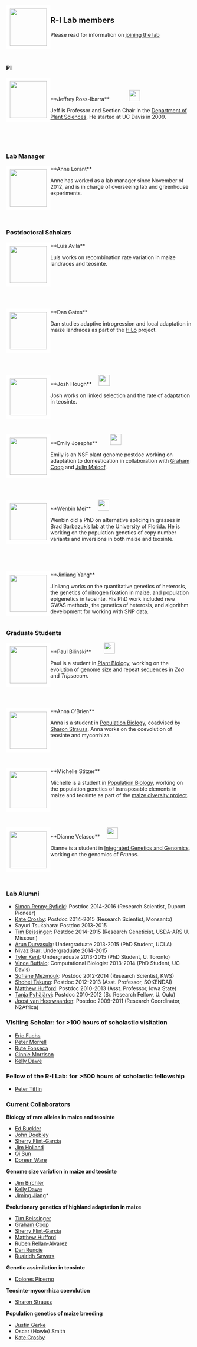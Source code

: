 


<div style="float: left">
<a href="http://www.rilab.org/images/nov2014.jpg">
	<img src="http://www.rilab.org/images/nov2014.jpg" style="border:10px solid white"; width=100px>
	</a>
</div>

## R-I Lab members
Please read for information on [joining the lab](http://www.rilab.org/prosp.html)

<br><br>

### PI

<div style="float: left">
<img src="https://static.wixstatic.com/media/fe9228_5f5f3dd96bd74c6f8998e95b7e64a4de.jpg/v1/fill/w_342,h_406,al_c,q_80,usm_0.66_1.00_0.01/fe9228_5f5f3dd96bd74c6f8998e95b7e64a4de.jpg" style="border:10px solid white"; width=100px>
</div>
<br><br>**Jeffrey Ross-Ibarra** <a href="https://github.com/rossibarra/CV"><img src="http://www.rilab.org/images/txt.png" style="width: 15px;"></a> <a href="https://twitter.com/jrossibarra"><img src="http://www.rilab.org/images/Twitter_logo_blue.png" style="width: 15px;"></a><a href="http://github.com/rossibarra"><img src="http://www.rilab.org/images/GitHub-Mark-32px.png" style="width:15px;"></a><a href="http://scholar.google.com/citations?user=5SzRq1oAAAAJ"><img src="http://www.rilab.org/images/scholar.png" style="width: 30px;"></a>

Jeff is Professor and Section Chair in the [Department of Plant Sciences](http://www.plantsciences.ucdavis.edu/plantsciences/). He started at UC Davis in 2009.

<br><br><br>

### Lab Manager

<div style="float: left">
<img src="http://www.rilab.org/images/lorant.png" style="border:10px solid white"; width=100px>
</div>
**Anne Lorant**

Anne has worked as a lab manager since November of 2012, and is in charge of overseeing lab and greenhouse experiments.

<br><br><br>

### Postdoctoral Scholars

<div style="float: left">  
</a><img src="http://www.rilab.org/images/avila_2.jpg" style="border:10px solid white"; width=100px>
</div>
**Luis Avila**
<a href="https://twitter.com/LuisAvilaDev"><img src="http://www.rilab.org/images/Twitter_logo_blue.png" style="width: 15px;"></a>

Luis works on recombination rate variation in maize landraces and teosinte.  

<br><br><br><br><br>
<div style="float: left">
<img src="http://www.colorado.edu/smithlab/sites/default/files/styles/small/public/people/Dan_webpic_0.jpg?itok=In6TaPb_" style="border:10px solid white"; width=100px>
</div>
**Dan Gates** <a href="https://twitter.com/dangates_j"><img src="http://www.rilab.org/images/Twitter_logo_blue.png" style="width: 15px;"></a><a href="https://danjgates.wordpress.com"><img src="http://www.rilab.org/images/Home_icon_black.png" style="width: 15px;"></a><a href="https://github.com/danjgates"><img src="http://www.rilab.org/images/GitHub-Mark-32px.png" style="width:15px;"></a>

Dan studies adaptive introgression and local adaptation in maize landraces as part of the [HiLo](http://highlandadaptation.org) project.



<br><br><br><br><br>
<div style="float: left">
<img src="https://scholar.google.fr/citations?view_op=view_photo&user=FmClXYIAAAAJ&citpid=9" style="border:10px solid white"; width=100px>
</div>
**Josh Hough** <a href="https://twitter.com/joshhough415"><img src="http://www.rilab.org/images/Twitter_logo_blue.png" style="width: 15px;"></a><a href="https://scholar.google.fr/citations?user=FmClXYIAAAAJ&hl=en"><img src="http://www.rilab.org/images/scholar.png" style="width: 30px;"></a>

Josh works on linked selection and the rate of adaptation in teosinte.

<br><br><br>
<div style="float: left">
<img src="https://pbs.twimg.com/profile_images/547907754757586944/5RcNnq3U_400x400.jpeg" style="border:10px solid white"; width=100px>
</div>
**Emily Josephs** <a href="http://emjosephs.github.io"><img src="http://www.rilab.org/images/Home_icon_black.png" style="width: 15px;"><a href="https://twitter.com/emjosephs"><img src="http://www.rilab.org/images/Twitter_logo_blue.png" style="width: 15px;"></a><a href="https://scholar.google.com/citations?user=LeLjAToAAAAJ&hl=en"><img src="http://www.rilab.org/images/scholar.png" style="width: 30px;"></a><a href="http://github.com/emjosephs"><img src="http://www.rilab.org/images/GitHub-Mark-32px.png" style="width:15px;"></a>

Emily is an NSF plant genome postdoc working on adaptation to domestication in collaboration with [Graham Coop](http://gcbias.org) and [Julin Maloof](http://malooflab.openwetware.org).


<br><br><br>
<div style="float: left">
<img src="http://www.rilab.org/images/wenbin.JPG" style="border:10px solid white"; width=100px>
</div>
**Wenbin Mei** <a href="https://twitter.com/wbmei"><img src="http://www.rilab.org/images/Twitter_logo_blue.png" style="width: 15px;"></a><a href="https://scholar.google.com/citations?user=LR1KOxwAAAAJ&hl=en&oi=ao"><img src="http://www.rilab.org/images/scholar.png" style="width: 30px;"></a>

Wenbin did a PhD on alternative splicing in grasses in Brad Barbazuk’s lab at the University of Florida. He is working on the population genetics of copy number variants and inversions in both maize and teosinte.

<br><br><br>
<div style="float: left">
<img src="http://www.rilab.org/images/Yang_Jinliang.jpg" style="border:10px solid white"; width=100px>
</div>
**Jinliang Yang** <a href="https://twitter.com/JinliangYang"><img src="http://www.rilab.org/images/Twitter_logo_blue.png" style="width: 15px;"></a><a href="http://yangjl.com/"><img src="http://www.rilab.org/images/Home_icon_black.png" style="width: 15px;"></a><a href="http://yangjl.me/vitae/"><img src="http://www.rilab.org/images/txt.png" style="width: 15px;"></a><a href="http://github.com/yangjl"><img src="http://www.rilab.org/images/GitHub-Mark-32px.png" style="width:15px;"></a>

Jinliang works on the quantitative genetics of heterosis, the genetics of nitrogen fixation in maize, and population epigenetics in teosinte. His PhD work included new GWAS methods, the genetics of heterosis, and algorithm development for working with SNP data.
<br><br>

### Graduate Students

<div style="float: left">
<img src="http://www.rilab.org/images/bilinski.png" style="border:10px solid white"; width=100px>
</div>
**Paul Bilinski** <a href="https://twitter.com/pbilinsk"><img src="http://www.rilab.org/images/Twitter_logo_blue.png" style="width: 15px;"></a><a href="http://github.com/paulbilinski"><img src="http://www.rilab.org/images/GitHub-Mark-32px.png" style="width:15px;"></a><a href="http://scholar.google.com/citations?user=c03DwHkAAAAJ&hl"><img src="http://www.rilab.org/images/scholar.png" style="width: 30px;"></a>

Paul is a  student in [Plant Biology](http://biosci3.ucdavis.edu/gradGroups/pb/), working on the evolution of genome size and repeat sequences in *Zea* and *Tripsacum*.

<br><br><br>
<div style="float: left">
<img src="http://www.rilab.org/images/obrien.jpg" style="border:10px solid white"; width=100px>
</div>
**Anna O'Brien**

Anna is a student in [Population Biology](http://www-eve.ucdavis.edu/eve/pbg/), coadvised by [Sharon Strauss](http://sharonstrauss.wordpress.com). Anna works on the coevolution of teosinte and mycorrhiza.

<br><br><br>
<div style="float: left">
<img src="http://www.rilab.org/images/stitzer.jpg" style="border:10px solid white"; width=100px>
</div>
**Michelle Stitzer** <a href="https://twitter.com/mcstitzer"><img src="http://www.rilab.org/images/Twitter_logo_blue.png" style="width: 15px;"></a>

Michelle is a student in [Population Biology](http://www-eve.ucdavis.edu/eve/pbg/), working on the population genetics of transposable elements in maize and teosinte as part of the [maize diversity project](http://www.panzea.org/#!michelle-stitzer/c121o).

<br><br><br>
<div style="float: left">
<img src="http://www.rilab.org/images/dvelasco.jpg" style="border:10px solid white"; width=100px>
</div>
**Dianne Velasco** <a href="https://twitter.com/napknscrib"><img src="http://www.rilab.org/images/Twitter_logo_blue.png" style="width: 15px;"></a><a href="http://scholar.google.com/citations?user=h2_YtiYAAAAJ&hl"><img src="http://www.rilab.org/images/scholar.png" style="width: 30px;"></a>

Dianne is a student in [Integrated Genetics and Genomics](http://biosci3.ucdavis.edu/GradGroups/GGG/Default.aspx), working on the genomics of *Prunus*.

<br><br><br>


### Lab Alumni

* [Simon Renny-Byfield](https://scholar.google.com/citations?hl=en&user=uZTFIaAAAAAJ): Postdoc 2014-2016 (Research Scientist, Dupont Pioneer)
* [Kate Crosby](https://github.com/kate-crosby): Postdoc 2014-2015 (Research Scientist, Monsanto)
* Sayuri Tsukahara: Postdoc 2013-2015
* [Tim Beissinger](http://timbeissinger.github.io): Postdoc 2014-2015 (Research Geneticist, USDA-ARS U. Missouri)
* [Arun Durvasula](https://arundurvasula.wordpress.com): Undergraduate 2013-2015 (PhD Student, UCLA)
* Nivaz Brar: Undergraduate 2014-2015
* [Tyler Kent](https://github.com/tvkent): Undergraduate 2013-2015 (PhD Student, U. Toronto)
* [Vince Buffalo](http://www.vincebuffalo.com): Computational Biologist 2013-2014  (PhD Student, UC Davis)
* [Sofiane Mezmouk](http://www.linkedin.com/pub/sofiane-mezmouk/6b/a35/a34): Postdoc 2012-2014 (Research Scientist, KWS)
* [Shohei Takuno](https://sites.google.com/site/shoheitakuno/): Postdoc 2012-2013 (Asst. Professor, SOKENDAI)
* [Matthew Hufford](http://www.public.iastate.edu/~mhufford/HuffordLab/home.html): Postdoc 2010-2013 (Asst. Professor, Iowa State)
* [Tanja Pyhäjärvi](https://wiki.oulu.fi/pages/viewpage.action?pageId=13382392): Postdoc 2010-2012 (Sr. Research Fellow, U. Oulu)
* [Joost van Heerwaarden](http://www.wageningenur.nl/en/Persons/dr.ir.-J-Joost-van-Heerwaarden.htm): Postdoc 2009-2011 (Research Coordinator, N2Africa)


### Visiting Scholar: for >100 hours of scholastic visitation

* [Eric Fuchs](https://sites.google.com/site/ejfuchs/)
* [Peter Morrell](http://faculty.agronomy.cfans.umn.edu/pmorrell/)
* [Rute Fonseca](http://rutefonseca.wix.com/bioinformatics)
* [Ginnie Morrison](http://www.panzea.org/#!ginnie-morrison/c1lov)
* [Kelly Dawe](http://www.dawelab.org)


### Fellow of the R-I Lab: for >500 hours of scholastic fellowship

* [Peter Tiffin](http://www.cbs.umn.edu/lab/tiffin)

### Current Collaborators

**Biology of rare alleles in maize and teosinte**

* [Ed Buckler](http://www.maizegenetics.net)
* [John Doebley](http://teosinte.wisc.edu)
* [Sherry Flint-Garcia](http://web.missouri.edu/~flint-garcias/)
* [Jim Holland](http://www4.ncsu.edu/~jholland/homepage.htm)
* [Qi Sun](http://vivo.cornell.edu/display/individual24418)
* [Doreen Ware](http://warelab.org)

**Genome size variation in maize and teosinte**

* [Jim Birchler](http://ipg.missouri.edu/faculty/birchler.cfm)
* [Kelly Dawe](http://www.dawelab.org)
* [Jiming Jiang](http://genetics.wisc.edu/Jiang.htm)*

**Evolutionary genetics of highland adaptation in maize**

* [Tim Beissinger](http://timbeissinger.github.io)
* [Graham Coop](https://gcbias.org)
* [Sherry Flint-Garcia](http://web.missouri.edu/~flint-garcias/)
* [Matthew Hufford](http://www.public.iastate.edu/~mhufford/HuffordLab/home.html)
* [Ruben Rellan-Alvarez](http://www.rrlab.org)
* [Dan Runcie](http://runcielab.ucdavis.edu/)
* [Ruairidh Sawers](http://www.langebio.cinvestav.mx/?pag=165)

**Genetic assimilation in teosinte**

* [Dolores Piperno](http://www.stri.si.edu/english/scientific_staff/staff_scientist/scientist.php?id=26)

**Teosinte-mycorrhiza coevolution**

* [Sharon Strauss](http://sharonstrauss.wordpress.com)

**Population genetics of maize breeding**

* [Justin Gerke](http://www.linkedin.com/pub/justin-gerke/11/ab4/312)
* Oscar (Howie) Smith
* [Kate Crosby](https://github.com/kate-crosby)
